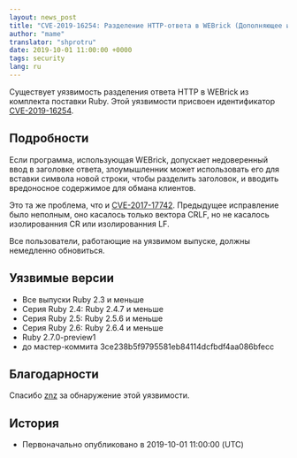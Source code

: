 ```yaml
---
layout: news_post
title: "CVE-2019-16254: Разделение HTTP-ответа в WEBrick (Дополняющее исправление)"
author: "mame"
translator: "shprotru"
date: 2019-10-01 11:00:00 +0000
tags: security
lang: ru
---
```


Существует уязвимость разделения ответа HTTP в WEBrick из комплекта поставки Ruby. Этой уязвимости присвоен идентификатор [CVE-2019-16254](https://cve.mitre.org/cgi-bin/cvename.cgi?name=CVE-2019-16254).

## Подробности

Если программа, использующая WEBrick, допускает недоверенный ввод в заголовке ответа, злоумышленник может использовать его для вставки символа новой строки, чтобы разделить заголовок, и вводить вредоносное содержимое для обмана клиентов.

Это та же проблема, что и [CVE-2017-17742](https://www.ruby-lang.org/en/news/2018/03/28/http-response-splitting-in-webrick-cve-2017-17742/). Предыдущее исправление было неполным, оно касалось только вектора CRLF, но не касалось изолированния CR или изолированния LF.

Все пользователи, работающие на уязвимом выпуске, должны немедленно обновиться.

## Уязвимые версии

* Все выпуски Ruby 2.3 и меньше
* Серия Ruby 2.4: Ruby 2.4.7 и меньше
* Серия Ruby 2.5: Ruby 2.5.6 и меньше
* Серия Ruby 2.6: Ruby 2.6.4 и меньше
* Ruby 2.7.0-preview1
* до мастер-коммита 3ce238b5f9795581eb84114dcfbdf4aa086bfecc

## Благодарности

Спасибо [znz](https://hackerone.com/znz) за обнаружение этой уязвимости.

## История

* Первоначально опубликовано в 2019-10-01 11:00:00 (UTC)

